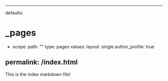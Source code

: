---      
defaults:
  # _pages
  - scope:
      path: ""
      type: pages
    values:
      layout: single
      author_profile: true
      
permalink: /index.html
----------------------

This is the index markdown file!